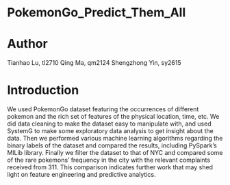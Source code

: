 # PokemonGo_Predict_Them_All

# Author
Tianhao Lu, tl2710
Qing Ma, qm2124
Shengzhong Yin, sy2615

# Introduction
We used PokemonGo dataset featuring the occurrences of different pokemon and the rich set of features of the physical location, time, etc. We did data cleaning to make the dataset easy to manipulate with, and used SystemG to make some exploratory data analysis to get insight about the data. Then we performed various machine learning algorithms regarding the binary labels of the dataset and compared the results, including PySpark’s MlLib library. Finally we filter the dataset to that of NYC and compared some of the rare pokemons’ frequency in the city with the relevant complaints received from 311. This comparison indicates further work that may shed light on feature engineering and predictive analytics.
